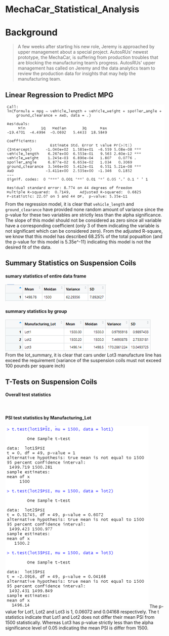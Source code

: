 # MechaCar_Statistical_Analysis
# Background
>A few weeks after starting his new role, Jeremy is approached by upper management about a special project. AutosRUs’ newest prototype, the MechaCar, is suffering from production troubles that are blocking the manufacturing team’s progress. AutosRUs’ upper management has called on Jeremy and the data analytics team to review the production data for insights that may help the manufacturing team.

## Linear Regression to Predict MPG
![](https://github.com/WilliamBHW/MechaCar_Statistical_Analysis/blob/main/Resources/carSummary.png) <br>
From the regression model, it is clear that ```vehicle_length``` and ```ground_clearance``` have provided none random amount of variance since the p-value for these two variables are strictly less than the alpha significance. The slope of this model should not be considered as zero since all variable have a corresponding coefficient (only 3 of them indicating the variable is not significant which can be considered zero). From the adjusted R-square, we know that this model has described 68.25% of the total popualtion (and the p-value for this model is 5.35e^-11) indicating this model is not the desired fit of the data.

## Summary Statistics on Suspension Coils
#### sumary statistics of entire data frame
![](https://github.com/WilliamBHW/MechaCar_Statistical_Analysis/blob/main/Resources/total_summary.png)
#### summary statistics by group
![](https://github.com/WilliamBHW/MechaCar_Statistical_Analysis/blob/main/Resources/lot_summary.png) <br>
From the lot_summary, it is clear that cars under Lot3 manufacture line has exceed the requirement (variance of the suspension coils must not exceed 100 pounds per square inch)

## T-Tests on Suspension Coils
#### Overall test statistics
![]()

#### PSI test statistics by Manufacturing_Lot
![](https://github.com/WilliamBHW/MechaCar_Statistical_Analysis/blob/main/Resources/lot_test_statistics.png)
The p-value for Lot1, Lot2 and Lot3 is 1, 0.06072 and 0.04168 respectively. The t statistics indicate that Lot1 and Lot2 does not differ their mean PSI from 1500 statistically. Whereas Lot3 has p-value strictly less than the alpha significance level of 0.05 indicating the mean PSI is differ from 1500.
